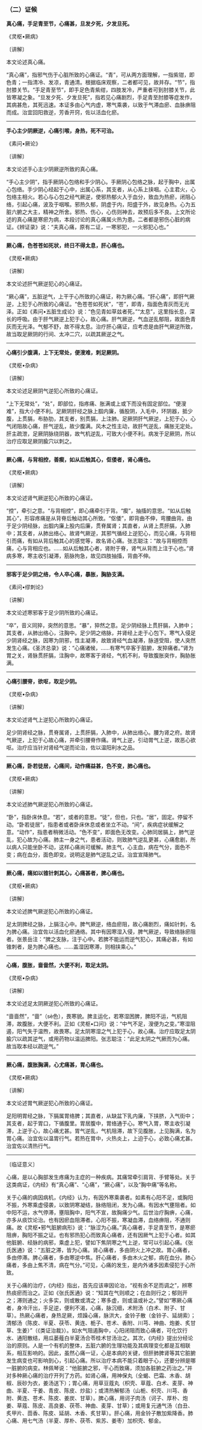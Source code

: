 ### （二）证候

**真心痛，手足青至节，心痛甚，旦发夕死，夕发旦死。**

​《灵枢•厥病》

〔讲解〕

本文论述真心痛。

“真心痛”，指邪气伤于心脏所致的心痛证。“青”，可从两方面理解，一指紫钳，即色青；一指清冷、发凉，青通清。根据临床观察，二者都可见，故并存。“节”，指肘膝关节。“手足青至节”，即手足色青紫绀，四肢发冷，严重者可到肘膝关节，此皆寒凝之象。“旦发夕死、夕发旦死”，指若见心痛剧烈，手足青至肘膝等症发作，其病甚危，其死迅速。本证多由心气内虚，寒气乘袭，以致于气滞血瘀、血脉痹阻而成。治宜回阳救逆，芳香开窍，佐以活血化瘀。

* * *

**手心主少阴厥逆，心痛引喉，身热，死不可治。**

​《素问•厥论》

〔讲解〕

本文论述手心主少阴厥逆所致的真心痛。

“手心主少阴”，指手厥阴心包络和手少阴心。手厥阴心包络之脉，起于胸中，出属心包络。手少阴心经起于心中，出属心系，其支者，从心系上挟咽。心主君火，心包络主相火。若心与心包之经气厥逆，使邪热郁火入于血分，致血为热瘀，闭阻心络，引起心痛，波及于咽喉。邪热久郁，阴虚于内，阳盛于外，故见身热。心为五脏六腑之大主，精神之所舍。邪热、伤心，心伤则神去，故预后多不良。上文所论述的真心痛是寒瘀为病，本段讨论的真心痛属火热为患。二者都是邪伤心脏的病证。《辨证录》说：“夫真心痛，原有二证，一寒邪犯，一火邪犯心也。”

* * *

**厥心痛，色苍苍如死状，终日不得太息，肝心痛也。**

​《灵枢•厥病》

〔讲解〕

本文论述肝气厥逆犯心的心痛证。

“厥心痛”，五脏逆气，上干于心所致的心痛证，称为厥心痛。“肝心痛”，即肝气厥逆，上犯于心所致的心痛证。“色苍苍如死状”，“苍”，即青，指面色青灰而无光泽。正如《素问•五脏生成论》说：“色见青如草兹者死。”“太息”，这里指长息，深长的呼吸。由于肝气厥逆上犯于心，故心痛。肝气厥逆，气血逆乱郁阻，故面色青灰而无光泽。气郁不舒，故不得太息。治疗肝心痛证，应考虑是由肝气厥逆所致，故当取足厥阴的行间、太冲二穴，以疏其厥逆之气。

* * *

**心痛引少腹满，上下无常处，便溲难，刺足厥阴。**

​《灵枢•杂病》

〔讲解〕

本文论述足厥阴气逆犯心所致的心痛证。

“上下无常处”，“处”，即部位，指疼痛、胀满或上或下而没有固定部位。“便溲难”，指大小便不利。足厥阴肝经之脉上腘内廉，循股阴，入毛中，环阴器，抵少腹，上贯膈，布胁肋，其支者，别贯膈，上注肺。足厥阴肝气厥逆，上犯于心，心气闭阻故心痛，肝气逆乱，故少腹满。风木之性主动，故肝气逆乱，痛胀无定处。肝主疏泄，足厥阴脉绕阴器，故气机逆乱，可致大小便不利。病发于足厥阴，所以治疗应取足厥阴腧穴以刺之。

* * *

**厥心痛，与背相控，善瘈，如从后触其心，伛偻者，肾心痛也。**

​《灵枢•厥病》

〔讲解〕

本文论述肾气厥逆犯心所致的心痛证。

“控”，牵引之意。“与背相控”，即心痛牵引于背。“瘈”，抽搐的意思。“如从后触其心”，形容疼痛是从背脊后触动其心所致。“伛倭”，即背曲不伸，弯腰曲背。由于足少阴经脉，出腘内廉上股内后廉，贯脊属肾；其直者，从肾上贯肝膈，入肺中；其支者，从肺出络心。故肾气厥逆，其邪气循经上逆犯心，而见心痛，与背相引而痛，有如从背后触其心的感觉等，故名肾心痛。张志聪注：“故与背相控而痛，心与背相应也。……如从后触其心者，肾附于脊，肾气从背而上注于心也。”肾病多寒，寒主收引凝滞，筋脉拘急，故见四肢抽搐，背曲不伸。

* * *

**邪客于足少阴之络，令人卒心痛，暴胀，胸胁支满。**

​《素问•缪刺论》

〔讲解〕

本文论述寒邪客于足少阴所致的心痛证。

“卒”，音义同猝，突然的意思。“暴”，猝然之意。足少阴经脉上贯肝膈，入肺中；其支者，从肺出络心，注胸中。足少阴之络脉，并肾经上走于心包下。寒气入侵足少阴肾经之脉，因寒为阴邪，性主凝滞，故致肾经气血凝滞，脉道受阻，使人突然发生心痛。《圣济总录》说：“心痛诸候，……有寒气卒客于脏腑，发猝痛者。”肾为胃之关，肾脉贯肝膈，注胸中，故寒客于肾经，气机不利，导致腹胀突作，胸胁胀满。

* * *

**心痛引腰脊，欲呕，取足少阴。**

​《灵枢•杂病》

〔讲解〕

本文论述肾气上逆犯心所致的心痛证。

足少阴肾经之脉，贯脊属肾，上贯肝膈，入肺中，从肺出络心。腰为肾之府。故肾气厥逆，上犯于心故心痛，并牵引腰脊作痛。肾气上逆，引动胃气上逆，故恶心欲呕。治疗应当针对肾经气逆而论治，佐以温阳利水之品。

* * *

**厥心痛，卧若徒居，心痛间，动作痛益甚，色不变，肺心痛也。**

​《灵枢•厥病》

〔讲解〕

本文论述肺气厥逆犯心所致的心痛证。

“卧”，指卧床休息。“若”，或者的意思。“徒”，但也，只也。“居”，固定。停留不动。“卧若徒居”，指患者或者卧床休息或者坐立不动。“间”，疾病症状缓解之意。“动作”，指患者稍微活动。“色不变”，即面色无改变。心肺同居膈上，肺气逆乱，犯心故为心痛。肺主一身之气，患者活动，则致肺气逆乱更甚，心痛愈剧，所以病人只能坐卧不动，这样心痛尚可缓解。肺主气，心主血，病在气分，面色不变；病在血分，面色即变。说明这是肺气逆乱之证。治宜宣降肺气。

* * *

**厥心痛，痛如以锥针刺其心，心痛甚者，脾心痛也。**

​《灵枢•厥病》

〔讲解〕

本文论述脾气厥逆犯心所致的心痛证。

足太阴脾经之脉，上膈注心中。脾气厥逆，络血瘀阻，故心痛剧烈，痛如针刺，名为脾心痛。治宜佐以活血化瘀通络。其中有因寒湿入侵，脾气厥逆，导致络脉瘀阻者。张景岳注：“脾之支脉，注于心中。若脾不能运而逆气犯心，其痛必甚，有如锥刺者，是为脾心痛也。……盖湿因寒滞，则相挟乘心。”

* * *

**心痛，腹胀，啬啬然，大便不利，取足太阴。**

​《灵枢•杂病》

〔讲解〕

本文论述足太阴厥逆犯心所致的心痛证。

“啬啬然”，“啬”（sè色），畏寒貌。脾主运化，若寒湿困脾，脾阳不运，气机阻滞，故腹胀，大便不利。正如《灵枢•口问》说：“中气不足，溲便为之变。”寒湿阻遏，阳气失于温煦，故畏寒。足太阴寒湿之气上犯于心，故心痛。治疗应取足太阴腧穴以疏其逆气，或用药物以温运脾阳。张志聪注：“此足太阴之气厥而为心痛。故当取本经以疏逆气。”

* * *

**厥心痛，腹胀胸满，心尤痛甚，胃心痛也。**

​《灵枢•厥病》

〔讲解〕

本文论述胃气厥逆犯心所致的心痛证。

足阳明胃经之脉，下膈属胃络脾；其直者，从缺盆下乳内廉，下挟脐，入气街中；其支者，起于胃口，下循腹里。胃居腹中，胃络通于心。寒气入胃，寒主收引凝滞，上逆于心，故心痛尤甚。胃气逆乱，气机阻滞，故下见腹胀，上见胸满，名为胃心痛。治宜佐以温胃行气。若热在胃中，火热炎上，上迫于心，必致心痛尤甚。治宜佐以清热行气。

* * *

〔临证意义〕

心痛，是以心胸部发生疼痛为主症的一种疾病。其痛常牵引肩背、手臂等处。关于这类病证，《内经》有“真心痛”、“心痛”，“厥心痛”，以及“胸中痛”等名称。

关于心痛的病因病机，《内经》认为，有因外寒乘袭者。如素有心阳不足，或胸阳不振，外寒乘虚侵袭，以致阴寒凝结，脉络阻闭，发为心痛。有因水气壅阻者。如中阳不运，水气停滞，壅阻胸中，阳气不宣，故胸痛少气。后世治疗胸痹，心痛，亦多从痰饮论治。也有因瘀血阻滞者。心阳不振，寒凝血滞，血络痹阻，不通则痛。故《灵枢•邪气脏腑病形》说：“脉涩为心痛。”真心痛者，手足青至节，是寒瘀阻痹，胸阳不振之证。也有邪热犯心而致真心痛者，还有因厥气上犯于心者。如其他脏腑、经脉的病邪，乘虚上犯，譬如下焦阴寒之气上逆，常可以引起心痛。《张氏医通》说：“五脏之滞，皆为心痛。肾心痛者，多由阴火上冲之故。胃心痛者，多由停滞。脾心痛者，多由寒逆中焦。肝心痛者，多由木火之郁，病在血分。肺心痛者，多由上焦不清，病在气分。”可见，心痛的发生，是内外诸多因素侵犯于心所致。

关于心痛的治疗，《内经》指出，首先应该审因论冶，“视有余不足而调之”，辨寒热痰瘀而治之。正如《张氏医通》说：“知其在气则顺之；在血则行之；郁则开之；滞则通之；火多实，则或散或清之；寒多虚，则或温或补之。”譬如“寒厥心痛者，身冷汗出，手足逆，便利不渴，心痛，脉沉细，术附汤（白术、附子、甘草）。热厥心痛者，身热足厥，烦躁心痛，脉洪大，金铃子散（金铃子、延胡索）；清郁汤（陈皮、半夏、茯苓、黄连、栀子、苍术、香附、川芎、神曲、炮姜、炙甘草、生姜）”（《类证治裁》）。如水气阻遏胸中，心阳闭阻而致心痛者，可化饮行水、通阳散结，用瓜蒌薤白半夏汤合苓桂术甘汤治之。其次，《内经》提出分经论治的原则。人是一个有机的整体，五脏六腑的生理功能及其病理变化都是互相联系，相互影响的。因此，虽然心痛一证，心是本病的关键，但肝肺脾肾等其它脏腑发生病变也可影响到心，引起心痛。所以治疗本病不能只着眼于心，还要分辨是哪一脏腑的病变。林佩琴说：“他脏腑之邪，干心而致痛，须加各脏腑之药治之。”并对多种厥心痛的治疗开列了方药。如肾心痛，用神保丸（全蝎、巴霜、木香、胡椒、辰砂为衣，姜汤送下）；胃心痛，用草豆蔻丸（枳壳、草蔻、白术、麦芽、神曲、半夏、干姜、青皮、陈皮、炒盐）；或清热解郁汤（山栀、枳壳、川芎、香附、黄连、苍术、陈皮、姜炭、甘草）。脾心痛，用诃子肉汤（诃子、厚朴、炮姜、草蔻、陈皮、高良姜、茯苓、神曲、麦芽、甘草）；或用复元通气汤（白丑、炙甲片、茴香、陈皮、延胡、木香、炙甘草）。肝心痛，用金铃子散加紫降香。肺心痛、用七气汤（半夏、厚朴、茯苓、紫苏、姜枣）加枳壳、郁金。

